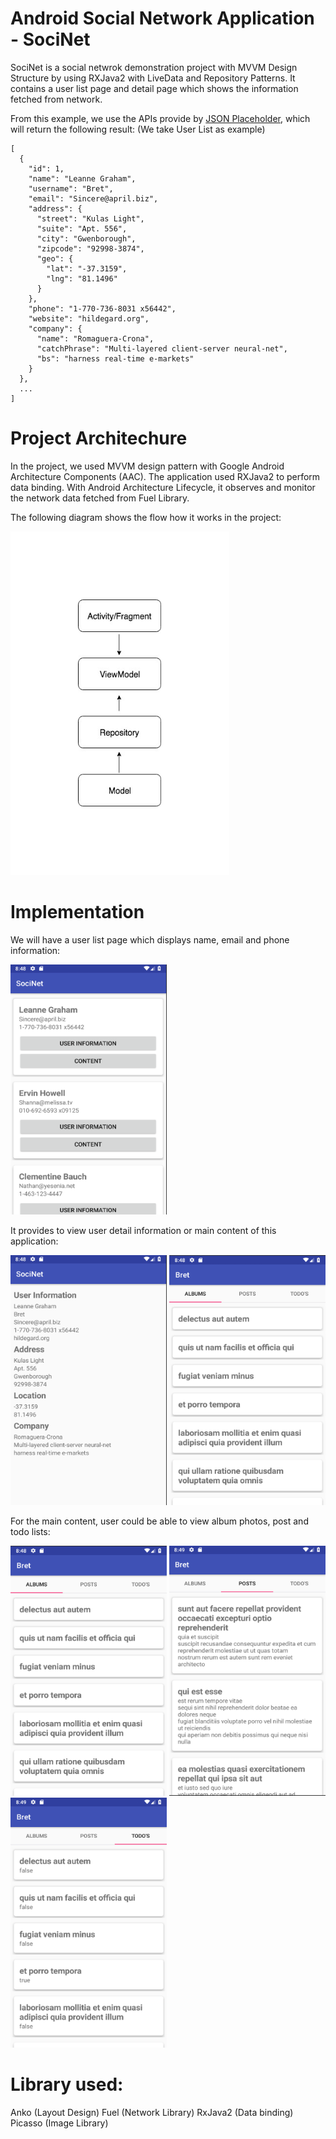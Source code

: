 # Android Social Network Application - SociNet

SociNet is a social netwrok demonstration project with MVVM Design Structure by using RXJava2 with LiveData and Repository Patterns. It contains a user list page and detail page which shows the information fetched from network.

From this example, we use the APIs provide by [JSON Placeholder](https://jsonplaceholder.typicode.com/), which will return the following result: (We take User List as example)
```
[
  {
    "id": 1,
    "name": "Leanne Graham",
    "username": "Bret",
    "email": "Sincere@april.biz",
    "address": {
      "street": "Kulas Light",
      "suite": "Apt. 556",
      "city": "Gwenborough",
      "zipcode": "92998-3874",
      "geo": {
        "lat": "-37.3159",
        "lng": "81.1496"
      }
    },
    "phone": "1-770-736-8031 x56442",
    "website": "hildegard.org",
    "company": {
      "name": "Romaguera-Crona",
      "catchPhrase": "Multi-layered client-server neural-net",
      "bs": "harness real-time e-markets"
    }
  },
  ...
]
```

# Project Architechure
In the project, we used MVVM design pattern with Google Android Architecture Components (AAC). The application used RXJava2 to perform data binding. With Android Architecture Lifecycle, it observes and monitor the network data fetched from Fuel Library.

The following diagram shows the flow how it works in the project:

<p float="left">
  <img src="https://github.com/sunnytse0326/SociNet/blob/master/screenshot/structure.png" width="350" height="550">
</p>



# Implementation
We will have a user list page which displays name, email and phone information:
<p float="left">
  <img src="https://github.com/sunnytse0326/SociNet/blob/master/screenshot/user_list.png" width="250" height="400">
</p>

It provides to view user detail information or main content of this application:
<p float="left">
  <img src="https://github.com/sunnytse0326/SociNet/blob/master/screenshot/user_detail.png" width="250" height="400">
  <img src="https://github.com/sunnytse0326/SociNet/blob/master/screenshot/album_list.png" width="250" height="400">
</p>

For the main content, user could be able to view album photos, post and todo lists:
<p float="left">
  <img src="https://github.com/sunnytse0326/SociNet/blob/master/screenshot/album_list.png" width="250" height="400">
  <img src="https://github.com/sunnytse0326/SociNet/blob/master/screenshot/post_list.png" width="250" height="400">
  <img src="https://github.com/sunnytse0326/SociNet/blob/master/screenshot/todo_list.png" width="250" height="400">
</p>


# Library used:
Anko (Layout Design)
Fuel (Network Library)
RxJava2 (Data binding)
Picasso (Image Library)



